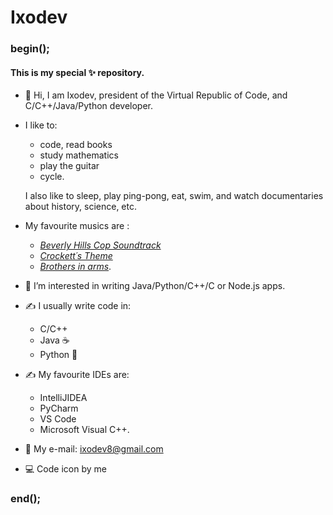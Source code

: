 # Ixodev

### begin();

#### This is my special ✨ repository.

- 👋 Hi, I am Ixodev, president of the Virtual Republic of Code, and C/C++/Java/Python developer.

- I like to:
  - code, read books
  - study mathematics
  - play the guitar
  - cycle.
  
  I also like to sleep, play ping-pong, eat, swim, and watch documentaries about history, science, etc.
  
- My favourite musics are :
  - <a href="https://www.youtube.com/watch?v=QmhagVGxWiA&ab_channel=SOUNDTRACKBRASIL"><i>Beverly Hills Cop Soundtrack</i></a>
  - <a href="https://www.youtube.com/watch?v=wFOEubKzyQA&ab_channel=TranceParadise"><i>Crockett´s Theme</i></a>
  - <a href="https://www.youtube.com/watch?v=jhdFe3evXpk&ab_channel=DireStraitsVEVO"><i>Brothers in arms</i></a>.

- 👀 I’m interested in writing Java/Python/C++/C or Node.js apps.

- ✍️ I usually write code in:
  - C/C++
  - Java ☕
  - Python 🐍

- ✍️ My favourite IDEs are:
  - IntelliJIDEA
  - PyCharm
  - VS Code
  - Microsoft Visual C++.

- 📧 My e-mail: ixodev8@gmail.com

- 💻 Code icon by me

### end();
<!--
ixodev/ixodev is a ✨ special ✨ repository because its `README.md` (this file) appears on your GitHub profile.
You can click the Preview link to take a look at your changes.
-->

